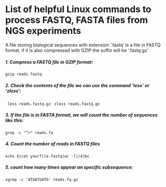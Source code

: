 # List of helpful Linux commands to process FASTQ, FASTA files from NGS experiments
A file storing biological sequences with extension ‘.fastq’ is a file in FASTQ format, if it is also compressed with GZIP  the suffix will be ‘.fastq.gz’ 

##### 1.  Compress a FASTQ file in GZIP format:

```gzip reads.fastq```

##### 2. Check the contents of the file we can use the command ‘less’ or ‘zless’:

``` less reads.fastq.gz```
``` zless reads.fastq.gz```
 

##### 3.  If the file is in FASTA format, we will count the number of sequences like this:

 ```grep -c "^>" reads.fa```
 
 ##### 4. Count the number of reads in FASTQ files
 ```echo $(cat yourfile.fastq|wc -l)/4|bc  ```
 
 ##### 5. count how many times appear an specific subsequence:

``` zgrep -c 'ATGATGATG' reads.fq.gz ```



